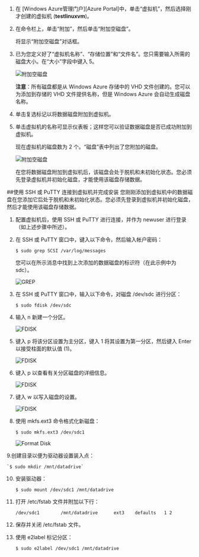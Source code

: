 1. 在 [Windows Azure管理门户][Azure Portal]中，单击“虚拟机”，然后选择刚才创建的虚拟机 (**testlinuxvm**)。

2. 在命令栏上，单击“附加”，然后单击“附加空磁盘”。

	将显示“附加空磁盘”对话框。


3. 已为您定义好了“虚拟机名称”、“存储位置”和“文件名”。您只需要输入所需的磁盘大小。在“大小”字段中键入 5。

	![附加空磁盘][Image2]

	**注意**：所有磁盘都是从 Windows Azure 存储中的 VHD 文件创建的。您可以为添加到存储的 VHD 文件提供名称，但是 Windows Azure 会自动生成磁盘名称。

4. 单击复选标记以将数据磁盘附加到虚拟机。

5. 单击虚拟机的名称可显示仪表板；这样您可以验证数据磁盘是否已成功附加到虚拟机。

	现在虚拟机的磁盘数为 2 个。“磁盘”表中列出了您附加的磁盘。

	![附加空磁盘][Image3]

	在您将数据磁盘附加到虚拟机后，该磁盘会处于脱机和未初始化状态。您必须先登录虚拟机并初始化磁盘，才能使用该磁盘存储数据。

##使用 SSH 或 PuTTY 连接到虚拟机并完成安装
您刚刚添加到虚拟机中的数据磁盘在您添加它后处于脱机和未初始化状态。您必须先登录到虚拟机并初始化磁盘，然后才能使用该磁盘存储数据。

1. 配置虚拟机后，使用 SSH 或 PuTTY 进行连接，并作为 newuser 进行登录（如上述步骤中所述）。	

2. 在 SSH 或 PuTTY 窗口中，键入以下命令，然后输入帐户密码：

	`$ sudo grep SCSI /var/log/messages`

	您可以在所示消息中找到上次添加的数据磁盘的标识符（在此示例中为 sdc）。

	![GREP][Image4]

3. 在 SSH 或 PuTTY 窗口中，输入以下命令，对磁盘 /dev/sdc 进行分区：

	`$ sudo fdisk /dev/sdc`

4. 输入 n 新建一个分区。

	![FDISK][Image5]

5. 键入 p 将该分区设置为主分区，键入 1 将其设置为第一分区，然后键入 Enter 以接受柱面的默认值 (1)。

	![FDISK][Image6]

6. 键入 p 以查看有关分区磁盘的详细信息。

	![FDISK][Image7]

7. 键入 w 以写入磁盘的设置。

	![FDISK][Image8]

8. 使用 mkfs.ext3 命令格式化新磁盘：

	`$ sudo mkfs.ext3 /dev/sdc1`

	![Format Disk][Image9]

9.创建目录以便为驱动器设置装入点：

	`$ sudo mkdir /mnt/datadrive`

10. 安装驱动器：

	`$ sudo mount /dev/sdc1 /mnt/datadrive`

11. 打开 /etc/fstab 文件并附加以下行：

	`/dev/sdc1        /mnt/datadrive      ext3    defaults   1 2`

12. 保存并关闭 /etc/fstab 文件。

13. 使用 e2label 标记分区：

	`$ sudo e2label /dev/sdc1 /mnt/datadrive`




[Image2]: ./media/attach-data-disk-centos-vm-in-portal/AttachDataDiskLinuxVM2.png
[Image3]: ./media/attach-data-disk-centos-vm-in-portal/AttachDataDiskLinuxVM3.png
[Image4]: ./media/attach-data-disk-centos-vm-in-portal/GrepScsiMessages.png
[Image5]: ./media/attach-data-disk-centos-vm-in-portal/fdisk1.png
[Image6]: ./media/attach-data-disk-centos-vm-in-portal/fdisk2.png
[Image7]: ./media/attach-data-disk-centos-vm-in-portal/fdisk3.png
[Image8]: ./media/attach-data-disk-centos-vm-in-portal/fdisk4.png
[Image9]: ./media/attach-data-disk-centos-vm-in-portal/mkfs.png



